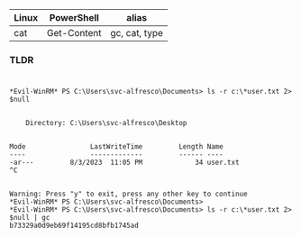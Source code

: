 
| Linux | PowerShell | alias 
| - | - | - |
| cat | Get-Content | gc, cat, type 

### TLDR
```

```
### 
```
*Evil-WinRM* PS C:\Users\svc-alfresco\Documents> ls -r c:\*user.txt 2> $null


    Directory: C:\Users\svc-alfresco\Desktop


Mode                LastWriteTime         Length Name
----                -------------         ------ ----
-ar---         8/3/2023  11:05 PM             34 user.txt
^C

                                        
Warning: Press "y" to exit, press any other key to continue
*Evil-WinRM* PS C:\Users\svc-alfresco\Documents> 
*Evil-WinRM* PS C:\Users\svc-alfresco\Documents> ls -r c:\*user.txt 2> $null | gc
b73329a0d9eb69f14195cd8bfb1745ad
```
### 
```

```
### 
```

```

### 
```

```
### 
```

```
### 
```

```
### 
```

```
### 
```

```
### 
```

```
### 
```

```
### 
```

```
